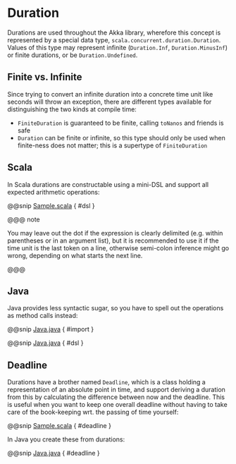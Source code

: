 # Duration

Durations are used throughout the Akka library, wherefore this concept is
represented by a special data type, `scala.concurrent.duration.Duration`.
Values of this type may represent infinite (`Duration.Inf`,
`Duration.MinusInf`) or finite durations, or be `Duration.Undefined`.

## Finite vs. Infinite

Since trying to convert an infinite duration into a concrete time unit like
seconds will throw an exception, there are different types available for
distinguishing the two kinds at compile time:

 * `FiniteDuration` is guaranteed to be finite, calling `toNanos`
and friends is safe
 * `Duration` can be finite or infinite, so this type should only be used
when finite-ness does not matter; this is a supertype of `FiniteDuration`

## Scala

In Scala durations are constructable using a mini-DSL and support all expected
arithmetic operations:

@@snip [Sample.scala]($code$/scala/docs/duration/Sample.scala) { #dsl }

@@@ note

You may leave out the dot if the expression is clearly delimited (e.g.
within parentheses or in an argument list), but it is recommended to use it
if the time unit is the last token on a line, otherwise semi-colon inference
might go wrong, depending on what starts the next line.

@@@

## Java

Java provides less syntactic sugar, so you have to spell out the operations as
method calls instead:

@@snip [Java.java]($code$/java/jdocs/duration/Java.java) { #import }

@@snip [Java.java]($code$/java/jdocs/duration/Java.java) { #dsl }

## Deadline

Durations have a brother named `Deadline`, which is a class holding a representation
of an absolute point in time, and support deriving a duration from this by calculating the
difference between now and the deadline. This is useful when you want to keep one overall
deadline without having to take care of the book-keeping wrt. the passing of time yourself:

@@snip [Sample.scala]($code$/scala/docs/duration/Sample.scala) { #deadline }

In Java you create these from durations:

@@snip [Java.java]($code$/java/jdocs/duration/Java.java) { #deadline }